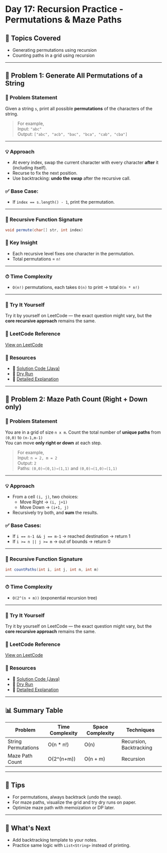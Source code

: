 # Day 17: Recursion Practice - Permutations & Maze Paths

## 🌟 Topics Covered
- Generating permutations using recursion
- Counting paths in a grid using recursion

---

## 🧩 Problem 1: Generate All Permutations of a String

### 🔹 Problem Statement
Given a string `s`, print all possible **permutations** of the characters of the string.

> For example,  
Input: `"abc"`  
Output: `["abc", "acb", "bac", "bca", "cab", "cba"]`

---

### 💡 Approach
- At every index, swap the current character with every character **after** it (including itself).
- Recurse to fix the next position.
- Use backtracking: **undo the swap** after the recursive call.

### ✅ Base Case:
- If `index == s.length() - 1`, print the permutation.

---

### 🔁 Recursive Function Signature
```java
void permute(char[] str, int index)
```

### 🧠 Key Insight
- Each recursive level fixes one character in the permutation.
- Total permutations = `n!`

---

### ⏱ Time Complexity
- `O(n!)` permutations, each takes `O(n)` to print → total `O(n * n!)`

---

### 🧪 Try It Yourself  
Try it by yourself on LeetCode — the exact question might vary, but the **core recursive approach** remains the same.

### 🔗 LeetCode Reference  
[View on LeetCode](https://leetcode.com/problems/permutations/)

### 📂 Resources
- 🔗 [Solution Code (Java)](../permutation/permutation.java)
- 🔗 [Dry Run](../permutation/dryrun.md)
- 🔗 [Detailed Explanation](../permutation/notes.md)

---

## 🧩 Problem 2: Maze Path Count (Right + Down only)

### 🔹 Problem Statement
You are in a grid of size `n x m`. Count the total number of **unique paths** from `(0,0)` to `(n-1,m-1)`  
You can move **only right or down** at each step.

> For example,  
Input: `n = 2, m = 2`  
Output: `2`  
Paths: `(0,0)→(0,1)→(1,1)` and `(0,0)→(1,0)→(1,1)`

---

### 💡 Approach
- From a cell `(i, j)`, two choices:
  - Move Right → `(i, j+1)`
  - Move Down → `(i+1, j)`
- Recursively try both, and **sum** the results.

### ✅ Base Cases:
- If `i == n-1 && j == m-1` → reached destination → return 1
- If `i >= n || j >= m` → out of bounds → return 0

---

### 🔁 Recursive Function Signature
```java
int countPaths(int i, int j, int n, int m)
```

---

### ⏱ Time Complexity
- `O(2^(n + m))` (exponential recursion tree)

---

### 🧪 Try It Yourself  
Try it by yourself on LeetCode — the exact question might vary, but the **core recursive approach** remains the same.

### 🔗 LeetCode Reference  
[View on LeetCode](https://leetcode.com/problems/unique-paths/)

### 📂 Resources
- 🔗 [Solution Code (Java)](../maze/maze.java)
- 🔗 [Dry Run](../maze/dryrun.md)
- 🔗 [Detailed Explanation](../maze/notes.md)

---

## 📊 Summary Table

| Problem              | Time Complexity | Space Complexity | Techniques             |
|----------------------|-----------------|------------------|-------------------------|
| String Permutations  | O(n * n!)       | O(n)             | Recursion, Backtracking |
| Maze Path Count      | O(2^(n+m))      | O(n + m)         | Recursion               |

---

## 📌 Tips
- For permutations, always backtrack (undo the swap).
- For maze paths, visualize the grid and try dry runs on paper.
- Optimize maze path with memoization or DP later.

---

## 🔁 What's Next
- Add backtracking template to your notes.
- Practice same logic with `List<String>` instead of printing.
